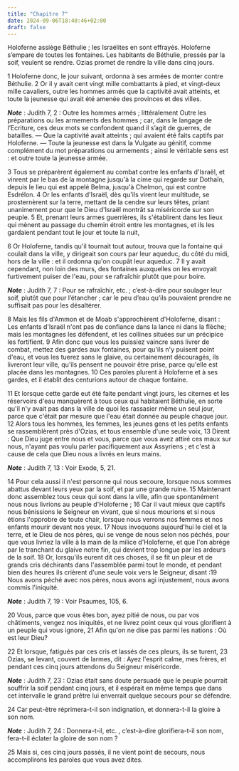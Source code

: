 ```yaml
---
title: "Chapitre 7"
date: 2024-09-06T18:40:46+02:00
draft: false
---
```



Holoferne assiège Béthulie ; les Israélites en sont effrayés.
Holoferne s’empare de toutes les fontaines.
Les habitants de Béthulie, pressés par la soif, veulent se rendre.
Ozias promet de rendre la ville dans cinq jours.


1 Holoferne donc, le jour suivant, ordonna à ses armées de monter contre Béthulie. 2 Or il y avait cent vingt mille combattants à pied, et vingt-deux mille cavaliers, outre les hommes armés que la captivité avait atteints, et toute la jeunesse qui avait été amenée des provinces et des villes.

***Note*** :  Judith 7, 2 : Outre les hommes armés ; littéralement Outre les préparations ou les armements des hommes ; car, dans le langage de l’Ecriture, ces deux mots se confondent quand il s’agit de guerres, de batailles. ― Que la captivité avait atteints ; qui avaient été faits captifs par Holoferne. ― Toute la jeunesse est dans la Vulgate au génitif, comme complément du mot préparations ou armements ; ainsi le véritable sens est : et outre toute la jeunesse armée.

3 Tous se préparèrent également au combat contre les enfants d'Israël, et vinrent par le bas de la montagne jusqu'à la cime qui regarde sur Dothaïn, depuis le lieu qui est appelé Belma, jusqu'à Chelmon, qui est contre Esdrélon. 4 Or les enfants d'Israël, dès qu'ils virent leur multitude, se prosternèrent sur la terre, mettant de la cendre sur leurs têtes, priant unanimement pour que le Dieu d'Israël montrât sa miséricorde sur son peuple. 5 Et, prenant leurs armes guerrières, ils s'établirent dans les lieux qui mènent au passage du chemin étroit entre les montagnes, et ils les gardaient pendant tout le jour et toute la nuit,


6 Or Holoferne, tandis qu'il tournait tout autour, trouva que la fontaine qui coulait dans la ville, y dirigeait son cours par leur aqueduc, du côté du midi, hors de la ville : et il ordonna qu'on coupât leur aqueduc. 7 Il y avait cependant, non loin des murs, des fontaines auxquelles on les envoyait furtivement puiser de l'eau, pour se rafraîchir plutôt que pour boire.

***Note*** :  Judith 7, 7 : Pour se rafraîchir, etc. ; c’est-à-dire pour soulager leur soif, plutôt que pour l’étancher ; car le peu d’eau qu’ils pouvaient prendre ne suffisait pas pour les désaltérer.

8 Mais les fils d'Ammon et de Moab s'approchèrent d'Holoferne, disant : Les enfants d'Israël n'ont pas de confiance dans la lance ni dans la flèche; mais les montagnes les défendent, et les collines situées sur un précipice les fortifient. 9 Afin donc que vous les puissiez vaincre sans livrer de combat, mettez des gardes aux fontaines, pour qu'ils n'y puisent point d'eau, et vous les tuerez sans le glaive, ou certainement découragés, ils livreront leur ville, qu'ils pensent ne pouvoir être prise, parce qu'elle est placée dans les montagnes. 10 Ces paroles plurent à Holoferne et à ses gardes, et il établit des centurions autour de chaque fontaine.


11 Et lorsque cette garde eut été faite pendant vingt jours, les citernes et les réservoirs d'eau manquèrent à tous ceux qui habitaient Béthulie, en sorte qu'il n'y avait pas dans la ville de quoi les rassasier même un seul jour, parce que c'était par mesure que l'eau était donnée au peuple chaque jour. 12 Alors tous les hommes, les femmes, les jeunes gens et les petits enfants se rassemblèrent près d'Ozias, et tous ensemble d'une seule voix, 13 Dirent : Que Dieu juge entre nous et vous, parce que vous avez attiré ces maux sur nous, n'ayant pas voulu parler pacifiquement aux Assyriens ; et c'est à cause de cela que Dieu nous a livrés en leurs mains.

***Note*** :  Judith 7, 13 : Voir Exode, 5, 21.

14 Pour cela aussi il n'est personne qui nous secoure, lorsque nous sommes abattus devant leurs yeux par la soif, et par une grande ruine. 15 Maintenant donc assemblez tous ceux qui sont dans la ville, afin que spontanément nous nous livrions au peuple d'Holoferne ; 16 Car il vaut mieux que captifs nous bénissions le Seigneur en vivant, que si nous mourions et si nous étions l'opprobre de toute chair, lorsque nous verrons nos femmes et nos enfants mourir devant nos yeux. 17 Nous invoquons aujourd'hui le ciel et la terre, et le Dieu de nos pères, qui se venge de nous selon nos péchés, pour que vous livriez la ville à la main de la milice d'Holoferne, et que l'on abrège par le tranchant du glaive notre fin, qui devient trop longue par les ardeurs de la soif. 18 Or, lorsqu'ils eurent dit ces choses, il se fit un pleur et de grands cris déchirants dans l'assemblée parmi tout le monde, et pendant bien des heures ils crièrent d'une seule voix vers le Seigneur, disant :19 Nous avons péché avec nos pères, nous avons agi
injustement, nous avons commis l'iniquité.

***Note*** :  Judith 7, 19 : Voir Psaumes, 105, 6.

20 Vous, parce que vous êtes bon, ayez pitié de nous, ou par vos châtiments, vengez nos iniquités, et ne livrez point ceux qui vous glorifient à un peuple qui vous ignore, 21 Afin qu'on ne dise pas parmi les nations : Où est leur Dieu?


22 Et lorsque, fatigués par ces cris et lassés de ces pleurs, ils se turent, 23 Ozias, se levant, couvert de larmes, dit : Ayez l'esprit calme, mes frères, et pendant ces cinq jours attendons du Seigneur miséricorde.

***Note*** :  Judith 7, 23 : Ozias était sans doute persuadé que le peuple pourrait souffrir la soif pendant cinq jours, et il espérait en même temps que dans cet intervalle le grand prêtre lui enverrait quelque secours pour se défendre.

24 Car peut-être réprimera-t-il son indignation, et donnera-t-il la gloire à son nom.

***Note*** :  Judith 7, 24 : Donnera-t-il, etc. , c’est-à-dire glorifiera-t-il son nom, fera-t-il éclater la gloire de son nom ?

25 Mais si, ces cinq jours passés, il ne vient point de secours, nous accomplirons les paroles que vous avez dites.

